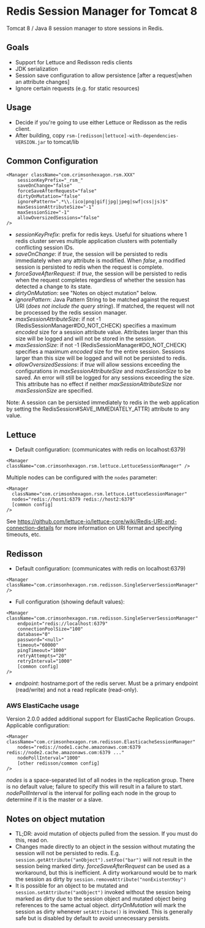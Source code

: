 # Redis Session Manager for Tomcat 8


Tomcat 8 / Java 8 session manager to store sessions in Redis.

## Goals

* Support for Lettuce and Redisson redis clients
* JDK serialization
* Session save configuration to allow persistence [after a request|when an attribute changes]
* Ignore certain requests (e.g. for static resources)


## Usage

* Decide if you're going to use either Lettuce or Redisson as the redis client.
* After building, copy `rsm-[redisson|lettuce]-with-dependencies-VERSION.jar` to tomcat/lib

## Common Configuration


```
<Manager className="com.crimsonhexagon.rsm.XXX"
	sessionKeyPrefix="_rsm_"
	saveOnChange="false"
	forceSaveAfterRequest="false"
	dirtyOnMutation="false"
	ignorePattern=".*\\.(ico|png|gif|jpg|jpeg|swf|css|js)$"
	maxSessionAttributeSize="-1"
	maxSessionSize="-1"
	allowOversizedSessions="false"
/>
```

* _sessionKeyPrefix_: prefix for redis keys. Useful for situations where 1 redis cluster serves multiple application clusters with potentially conflicting session IDs.
* _saveOnChange_: if _true_, the session will be persisted to redis immediately when any attribute is modified. When _false_, a modified session is persisted to redis when the request is complete.
* _forceSaveAfterRequest_: if _true_, the session will be persisted to redis when the request completes regardless of whether the session has detected a change to its state.
* _dirtyOnMutation_: see "Notes on object mutation" below.
* _ignorePattern_: Java Pattern String to be matched against the request URI (_does not include the query string_). If matched, the request will not be processed by the redis session manager.
* _maxSessionAttributeSize_: if not -1 (RedisSessionManager#DO_NOT_CHECK) specifies a maximum _encoded_ size for a session attribute value. Attributes larger than this size will be logged and will not be stored in the session.
* _maxSessionSize_: if not -1 (RedisSessionManager#DO_NOT_CHECK) specifies a maximum _encoded_ size for the entire session. Sessions larger than this size will be logged and will not be persisted to redis.
* _allowOversizedSessions_: if _true_ will allow sessions exceeding the configurations in _maxSessionAttributeSize_ and _maxSessionSize_ to be saved. An error will still be logged for any sessions exceeding the size. This attribute has no effect if neither _maxSessionAttributeSize_ nor _maxSessionSize_ are specified.

Note: A session can be persisted immediately to redis in the web application by setting the RedisSession#SAVE_IMMEDIATELY_ATTR) attribute to any value.

## Lettuce

* Default configuration: (communicates with redis on localhost:6379)

```
<Manager className="com.crimsonhexagon.rsm.lettuce.LettuceSessionManager" />
```

Multiple nodes can be configured with the `nodes` parameter:

```
<Manager 
  className="com.crimsonhexagon.rsm.lettuce.LettuceSessionManager"
  nodes="redis://host1:6379 redis://host2:6379" 
  [common config]
/>
```
See https://github.com/lettuce-io/lettuce-core/wiki/Redis-URI-and-connection-details for more information on 
URI format and specifying timeouts, etc.


## Redisson

* Default configuration: (communicates with redis on localhost:6379)

```
<Manager className="com.crimsonhexagon.rsm.redisson.SingleServerSessionManager" />
```
* Full configuration (showing default values):

```
<Manager className="com.crimsonhexagon.rsm.redisson.SingleServerSessionManager"
	endpoint="redis://localhost:6379"
	connectionPoolSize="100"
	database="0"
	password="<null>"
	timeout="60000"
	pingTimeout="1000"
	retryAttempts="20"
	retryInterval="1000"
	[common config]
/>
```
* _endpoint_: hostname:port of the redis server. Must be a primary endpoint (read/write) and not a read replicate (read-only).

### AWS ElastiCache usage

Version 2.0.0 added additional support for ElastiCache Replication Groups. Applicable configuration:

```
<Manager className="com.crimsonhexagon.rsm.redisson.ElasticacheSessionManager"
	nodes="redis://node1.cache.amazonaws.com:6379 redis://node2.cache.amazonaws.com:6379 ..."
	nodePollInterval="1000"
	[other redisson/common config]
/>
```
_nodes_ is a space-separated list of all nodes in the replication group. There is no default value; failure to specify this will result in a failure to start.
_nodePollInterval_ is the interval for polling each node in the group to determine if it is the master or a slave.

	
## Notes on object mutation

* TL;DR: avoid mutation of objects pulled from the session. If you must do this, read on.
* Changes made directly to an object in the session without mutating the session will not be persisted to redis. E.g. `session.getAttribute("anObject").setFoo("bar")` will not result in the session being marked dirty. _forceSaveAfterRequest_ can be used as a workaround, but this is inefficient. A dirty workaround would be to mark the session as dirty by `session.removeAttribute("nonExistentKey")` 
* It is possible for an object to be mutated and `session.setAttribute("anObject")` invoked without the session being marked as dirty due to the session object and mutated object being references to the same actual object. _dirtyOnMutation_ will mark the session as dirty whenever `setAttribute()` is invoked. This is generally safe but is disabled by default to avoid unnecessary persists.

